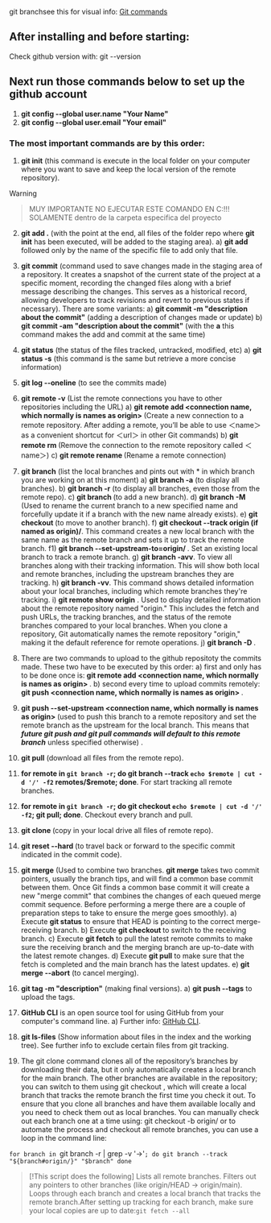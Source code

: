 git branchsee this for visual info: [Git commands](https://ndpsoftware.com/git-cheatsheet.html#loc=remote_repo;)
## After installing and before starting:
Check github version with:
git --version
## Next run those commands below to set up the github account
1. **git config --global user.name "Your Name"**
2. **git config --global user.email "Your email"**
### The most important commands are by this order:
1. **git init** (this command is execute in the local folder on your computer where you want to save and keep the local version of the remote repository).

> [!warning]
> > MUY IMPORTANTE NO EJECUTAR ESTE COMANDO EN C:!!! SOLAMENTE dentro de la carpeta especifica del proyecto

2. **git add .** (with the point at the end, all files of the folder repo where **git init** has been executed, will be added to the staging area).
    a) **git add** followed only by the name of the specific file to add only that file.

3. **git commit** (command used to save changes made in the staging area of a repository. It creates a snapshot of the current state of the project at a specific moment, recording the changed files along with a brief message describing the changes. This serves as a historical record, allowing developers to track revisions and revert to previous states if necessary). There are some variants:
    a) **git commit -m "description about the commit"** (adding a description of changes made or update)
    b) **git commit -am "description about the commit"** (with the **a** this command makes the add and commit at the same time)

4. **git status** (the status of the files tracked, untracked, modified, etc)
    a) **git status -s** (this command is the same but retrieve a more concise information)

5. **git log --oneline** (to see the commits made)

6. **git remote -v** (List the remote connections you have to other repositories including the URL)
    a) **git remote add <connection name, which normally is names as origin> <url>** (Create a new connection to a remote repository. After adding a remote, you’ll be able to use ＜name＞ as a convenient shortcut for ＜url＞ in other Git commands)
    b) **git remote rm <name>** (Remove the connection to the remote repository called ＜name＞)
    c) **git remote rename <old-name> <new-name>** (Rename a remote connection)

7. **git branch** (list the local branches and pints out with * in which branch you are working on at this moment)
    a) **git branch -a** (to display all branches).
    b) **git branch -r** (to display all branches, even those from the remote repo).
    c) **git branch <name of the new branch>** (to add a new branch).
    d) **git branch -M <new-branch-name>** (Used to rename the current branch to a new specified name and forcefully update it if a branch with the new name already exists).
    e) **git checkout <name of the branch you want to move on>** (to move to another branch).
    f) **git checkout --track origin (if named as origin)/<branch name>**. This command creates a new local branch with the same name as the remote branch and sets it up to track the remote branch.
        f1) **git branch --set-upstream-to=origin/<remote-branch> <local-branch>**. Set an existing local branch to track a remote branch.
    g) **git branch -avv**. To view all branches along with their tracking information. This will show both local and remote branches, including the upstream branches they are tracking.
    h) **git branch -vv**. This command shows detailed information about your local branches, including which remote branches they're tracking.
    i) **git remote show origin** . Used to display detailed information about the remote repository named "origin." This includes the fetch and push URLs, the tracking branches, and the status of the remote branches compared to your local branches. When you clone a repository, Git automatically names the remote repository "origin," making it the default reference for remote operations.
    j) **git branch -D <name of the branch to delete>**.

8. There are two commands to upload to the github repositoty the commits made. These two have to be executed by this order:
    a) first and only has to be done once is: **git remote add <connection name, which normally is names as origin> <github url>** .
    b) second every time to upload commits remotely: **git push <connection name, which normally is names as origin> <branch name>**.

9. **git push --set-upstream <connection name, which normally is names as origin> <branch-name>** (used to push this branch to a remote repository and set the remote branch as the upstream for the local branch. This means that ***future git push and git pull commands will default to this remote branch*** unless specified otherwise) .

10. **git pull** (download all files from the remote repo).
11. **for remote in `git branch -r`; do git branch --track `echo $remote | cut -d '/' -f2` remotes/$remote; done**. For start tracking all remote branches.
12. **for remote in `git branch -r`; do git checkout `echo $remote | cut -d '/' -f2`; git pull; done**. Checkout every branch and pull.
13. **git clone <github url>** (copy in your local drive all files of remote repo).

14. **git reset --hard <commit code>** (to travel back or forward to the specific commit indicated in the commit code).

15. **git merge** (Used to combine two branches. **git merge** takes two commit pointers, usually the branch tips, and will find a common base commit between them. Once Git finds a common base commit it will create a new "merge commit" that combines the changes of each queued merge commit sequence. Before performing a merge there are a couple of preparation steps to take to ensure the merge goes smoothly).
    a) Execute **git status** to ensure that HEAD is pointing to the correct merge-receiving branch.
    b) Execute **git checkout <name of the receiving branch>** to switch to the receiving branch.
    c) Execute **git fetch** to pull the latest remote commits to make sure the receiving branch and the merging branch are up-to-date with the latest remote changes.
    d) Execute **git pull** to make sure that the fetch is completed and the main branch has the latest updates.
    e) **git merge --abort** (to cancel merging).

16. **git tag <name given by the user to define this version> -m "description"** (making final versions).
    a) **git push --tags** to upload the tags.

17. **GitHub CLI** is an open source tool for using GitHub from your computer's command line.
    a) Further info: [GitHub CLI](https://docs.github.com/en/github-cli/github-cli/about-github-cli).

18. **git ls-files** (Show information about files in the index and the working tree). See further info to exclude certain files from git tracking.

19. The git clone command clones all of the repository’s branches by downloading their data, but it only automatically creates a local branch for the main branch. The other branches are available in the repository; you can switch to them using git checkout <branch-name>, which will create a local branch that tracks the remote branch the first time you check it out. To ensure that you clone all branches and have them available locally and you need to check them out as local branches. You can manually check out each branch one at a time using: git checkout -b <branch-name> origin/<branch-name> or to automate the process and checkout all remote branches, you can use a loop in the command line:

`for branch in `git branch -r | grep -v '\->'`; do git branch --track "${branch#origin/}" "$branch" done`

> [!This script does the following]
> Lists all remote branches.
> Filters out any pointers to other branches (like origin/HEAD -> origin/main).
> Loops through each branch and creates a local branch that tracks the remote branch.After setting up tracking for each branch, make sure your local copies are up to date:`git fetch --all`




